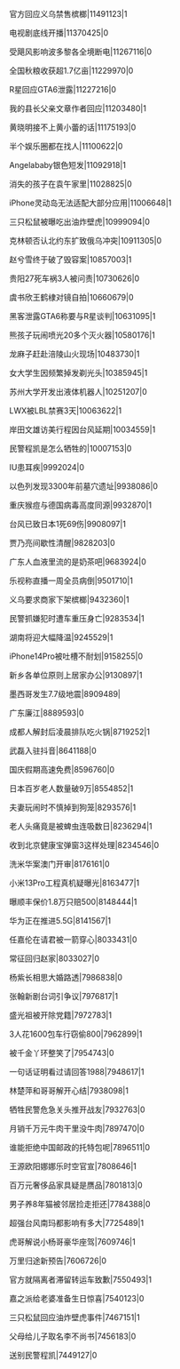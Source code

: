 官方回应义乌禁售槟榔|11491123|1

电视剧底线开播|11370425|0

受飓风影响波多黎各全境断电|11267116|0

全国秋粮收获超1.7亿亩|11229970|0

R星回应GTA6泄露|11227216|0

我的县长父亲文章作者回应|11203480|1

黄晓明接不上黄小蕾的话|11175193|0

半个娱乐圈都在找人|11100622|0

Angelababy银色短发|11092918|1

消失的孩子在袁午家里|11028825|0

iPhone灵动岛无法适配大部分应用|11006648|1

三只松鼠被曝吃出油炸壁虎|10999094|0

克林顿否认北约东扩致俄乌冲突|10911305|0

赵兮雪终于破了毁容案|10857003|1

贵阳27死车祸3人被问责|10730626|0

虞书欣王鹤棣对镜自拍|10660679|0

黑客泄露GTA6称要与R星谈判|10631095|1

熊孩子玩闹喷光20多个灭火器|10580176|1

龙麻子赶赴涪陵山火现场|10483730|1

女大学生因频繁掉发剃光头|10385945|1

苏州大学开发出液体机器人|10251207|0

LWX被LBL禁赛3天|10063622|1

岸田文雄访美行程因台风延期|10034559|1

民警程凯是怎么牺牲的|10007153|0

IU患耳疾|9992024|0

以色列发现3300年前墓穴遗址|9938086|0

重庆猴痘与德国病毒高度同源|9932870|1

台风已致日本1死69伤|9908097|1

贾乃亮间歇性清醒|9828203|0

广东人血液里流的是奶茶吧|9683924|0

乐视称直播一周全员病倒|9501710|1

义乌要求商家下架槟榔|9432360|1

民警抓嫌犯时遭车重压身亡|9283534|1

湖南将迎大幅降温|9245529|1

iPhone14Pro被吐槽不耐划|9158255|0

新乡各单位原则上居家办公|9130897|1

墨西哥发生7.7级地震|8909489|

广东廉江|8889593|0

成都人解封后凌晨排队吃火锅|8719252|1

武磊入驻抖音|8641188|0

国庆假期高速免费|8596760|0

日本百岁老人数量破9万|8554852|1

夫妻玩闹时不慎掉到狗笼|8293576|1

老人头痛竟是被蜱虫连吸数日|8236294|1

收到北京健康宝弹窗3这样处理|8234546|0

洗米华案澳门开审|8176161|0

小米13Pro工程真机疑曝光|8163477|1

曝顺丰保价1.8万只赔500|8148444|1

华为正在推进5.5G|8141567|1

任嘉伦在请君被一箭穿心|8033431|0

常征回归赵家|8033027|0

杨紫长相思大婚路透|7986838|0

张翰新剧台词引争议|7976817|1

盛光祖被开除党籍|7972783|1

3人花1600包车行窃偷800|7962899|1

被千金丫环整笑了|7954743|0

一句话证明看过请回答1988|7948617|1

林楚萍和哥哥解开心结|7938098|1

牺牲民警危急关头推开战友|7932763|0

月销千万元牛肉干里没牛肉|7897470|0

谁能拒绝中国邮政的托特包呢|7896511|0

王源欧阳娜娜乐时空官宣|7808646|1

百万元奢侈品家具疑是赝品|7801813|0

男子养8年猫被邻居捡走拒还|7784388|0

超强台风南玛都影响有多大|7725489|1

虎哥解说小杨哥豪华座驾|7609746|1

万里归途新预告|7606726|0

官方就隔离者滞留转运车致歉|7550493|1

嘉之派给老婆准备生日惊喜|7540123|0

三只松鼠回应油炸壁虎事件|7467151|1

父母给儿子取名李不尚书|7456183|0

送别民警程凯|7449127|0

